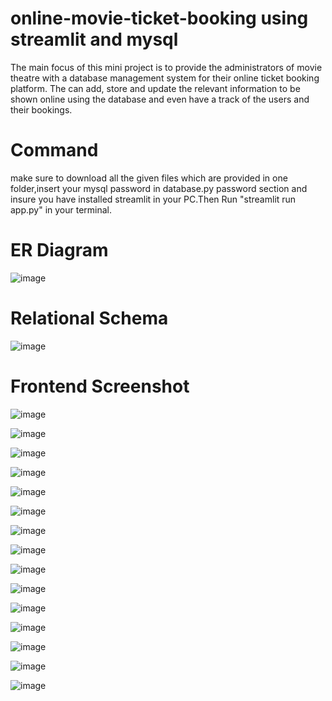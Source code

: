 # online-movie-ticket-booking using streamlit and mysql
The main focus of this mini project is to provide the administrators of movie theatre with a database management system for their online ticket booking platform. The can add, store and update the relevant information to be shown online using the database and even have a track of the users and their bookings.

# Command
make sure to download all the given files which are provided in one folder,insert your mysql password in database.py password section and insure you have installed streamlit in your PC.Then Run "streamlit run app.py" in your terminal.
# ER Diagram
![image](https://github.com/Karanmangtani23/online-movie-ticket-booking/assets/151711047/9d706e29-d8d1-4e80-94a7-5a8cacf5b110)
# Relational Schema
![image](https://github.com/Karanmangtani23/online-movie-ticket-booking/assets/151711047/61c28217-6f1d-41ff-8588-3dfc4d937f95)
# Frontend Screenshot
![image](https://github.com/Karanmangtani23/online-movie-ticket-booking/assets/151711047/f62cdc2d-29a9-4efb-aba4-d554b4a29f2a)

![image](https://github.com/Karanmangtani23/online-movie-ticket-booking/assets/151711047/21fa5a70-d2c7-4fec-8479-dd13eb9cbea1)

![image](https://github.com/Karanmangtani23/online-movie-ticket-booking/assets/151711047/69312fea-a2a7-4965-91c4-eb8f2eb84a90)

![image](https://github.com/Karanmangtani23/online-movie-ticket-booking/assets/151711047/534c39c9-7e51-4c5e-9081-8451320f78a7)

![image](https://github.com/Karanmangtani23/online-movie-ticket-booking/assets/151711047/a5117cef-05d0-4b47-905e-62e8e431d53e)

![image](https://github.com/Karanmangtani23/online-movie-ticket-booking/assets/151711047/69e2900f-5ce3-4843-98e1-55253e74a1b8)

![image](https://github.com/Karanmangtani23/online-movie-ticket-booking/assets/151711047/65490321-0ea9-4813-89c5-36d20173cccb)

![image](https://github.com/Karanmangtani23/online-movie-ticket-booking/assets/151711047/ff6f5771-c2ca-4549-9748-9152f7573f72)

![image](https://github.com/Karanmangtani23/online-movie-ticket-booking/assets/151711047/132e1b56-cc62-4110-aa67-fa677587960e)

![image](https://github.com/Karanmangtani23/online-movie-ticket-booking/assets/151711047/965193f5-d932-4d85-a749-56d217e7f787)

![image](https://github.com/Karanmangtani23/online-movie-ticket-booking/assets/151711047/bad966ee-6889-4812-bc19-0a4089c23203)

![image](https://github.com/Karanmangtani23/online-movie-ticket-booking/assets/151711047/075c07ba-4f2f-453f-ae5e-aabbecf772b4)

![image](https://github.com/Karanmangtani23/online-movie-ticket-booking/assets/151711047/2c6d2640-6e1c-4f6a-889f-b69d91cf4885)

![image](https://github.com/Karanmangtani23/online-movie-ticket-booking/assets/151711047/58ee9ad4-939f-483a-8311-6a9a867a0dad)

![image](https://github.com/Karanmangtani23/online-movie-ticket-booking/assets/151711047/d97b9d36-b807-49b2-be92-df1a264b40b1)

